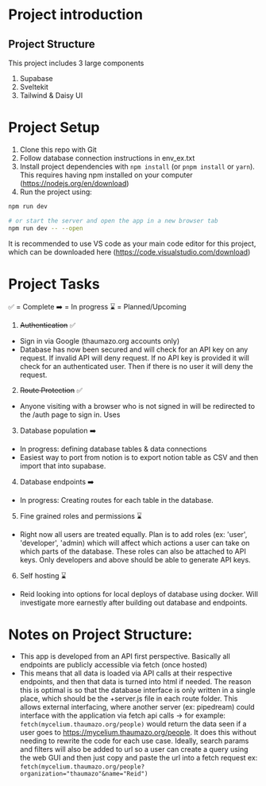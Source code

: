 # Project introduction

## Project Structure
This project includes 3 large components
1. Supabase
2. Sveltekit 
3. Tailwind & Daisy UI


# Project Setup
1. Clone this repo with Git
2. Follow database connection instructions in env_ex.txt
3. Install project dependencies with `npm install` (or `pnpm install` or `yarn`). This requires having npm installed on your computer (https://nodejs.org/en/download)
4. Run the project using:
```bash
npm run dev

# or start the server and open the app in a new browser tab
npm run dev -- --open
```

It is recommended to use VS code as your main code editor for this project, which can be downloaded here (https://code.visualstudio.com/download)
 
# Project Tasks
✅ = Complete
➡️ = In progress
⌛ = Planned/Upcoming

1. ~~Authentication~~ ✅
- Sign in via Google (thaumazo.org accounts only)
- Database has now been secured and will check for an API key on any request. If invalid API will deny request. If no API key is provided it will check for an authenticated user. Then if there is no user it will deny the request.
2. ~~Route Protection~~ ✅
- Anyone visiting with a browser who is not signed in will be redirected to the /auth page to sign in. Uses 
3. Database population ➡️
- In progress: defining database tables & data connections
- Easiest way to port from notion is to export notion table as CSV and then import that into supabase. 
4. Database endpoints ➡️
- In progress: Creating routes for each table in the database. 
5. Fine grained roles and permissions ⌛
- Right now all users are treated equally. Plan is to add roles (ex: 'user', 'developer', 'admin) which will affect which actions a user can take on which parts of the database. These roles can also be attached to API keys. Only developers and above should be able to generate API keys. 
6. Self hosting ⌛
- Reid looking into options for local deploys of database using docker. Will investigate more earnestly after building out database and endpoints.

# Notes on Project Structure:
- This app is developed from an API first perspective. Basically all endpoints are publicly accessible via fetch (once hosted)
- This means that all data is loaded via API calls at their respective endpoints, and then that data is turned into html if needed. The reason this is optimal is so that the database interface is only written in a single place, which should be the +server.js file in each route folder. This allows external interfacing, where another server (ex: pipedream) could interface with the application via fetch api calls -> for example:
```fetch(mycelium.thaumazo.org/people)``` 
would return the data seen if a user goes to https://mycelium.thaumazo.org/people. It does this without needing to rewrite the code for each use case. 
Ideally, search params and filters will also be added to url so a user can create a query using the web GUI and then just copy and paste the url into a fetch request ex:
```fetch(mycelium.thaumazo.org/people?organization="thaumazo"&name="Reid")``` 